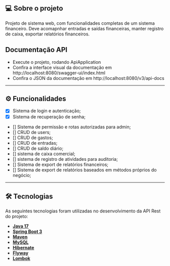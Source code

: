 ## 💻 Sobre o projeto

Projeto de sistema web, com funcionalidades completas de um sistema financeiro. Deve acomapnhar entradas e saídas financeiras, manter registro de caixa,
exportar relatórios financeiros.

## Documentação API

- Execute o projeto, rodando ApiApplication
- Confira a interface visual da documentação em http://localhost:8080/swagger-ui/index.html
- Confira o JSON da documentação em http://localhost:8080/v3/api-docs

---

## ⚙️ Funcionalidades

- [x] Sistema de login e autenticação;
- [x] Sistema de recuperação de senha;
- [] Sistema de permissão e rotas autorizadas para admin;
- [] CRUD de users;
- [] CRUD de gastos;
- [] CRUD de entradas;
- [] CRUD de saldo diário;
- [] sistema de caixa comercial;
- [] sistema de registro de atividades para auditoria;
- [] Sistema de export de relatórios financeiros;
- [] Sistema de export de relatórios baseados em métodos próprios do negócio;


---

## 🛠 Tecnologias

As seguintes tecnologias foram utilizadas no desenvolvimento da API Rest do projeto:

- **[Java 17](https://www.oracle.com/java)**
- **[Spring Boot 3](https://spring.io/projects/spring-boot)**
- **[Maven](https://maven.apache.org)**
- **[MySQL](https://www.mysql.com)**
- **[Hibernate](https://hibernate.org)**
- **[Flyway](https://flywaydb.org)**
- **[Lombok](https://projectlombok.org)**